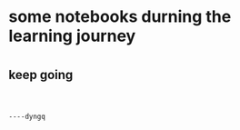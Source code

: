 # some notebooks durning the learning journey

# 
# 
## keep going

#
#


                                                                                   ----dyngq
